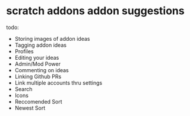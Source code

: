 # scratch addons addon suggestions

todo:

- Storing images of addon ideas
- Tagging addon ideas
- Profiles
- Editing your ideas
- Admin/Mod Power
- Commenting on ideas
- Linking Github PRs
- Link multiple accounts thru settings
- Search
- Icons
- Reccomended Sort
- Newest Sort